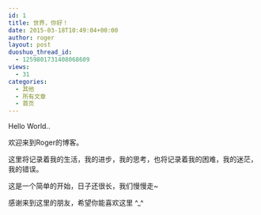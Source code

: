 ```yaml
---
id: 1
title: 世界，你好！
date: 2015-03-18T10:49:04+00:00
author: roger
layout: post
duoshuo_thread_id:
  - 1259801731408068609
views:
  - 31
categories:
  - 其他
  - 所有文章
  - 首页
---
```

  
Hello World..
  
欢迎来到Roger的博客。
  
这里将记录着我的生活，我的进步，我的思考，也将记录着我的困难，我的迷茫，我的错误。
  
这是一个简单的开始，日子还很长，我们慢慢走~
  
感谢来到这里的朋友，希望你能喜欢这里 ^_^